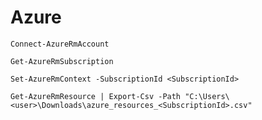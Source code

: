 # Azure

`Connect-AzureRmAccount`

`Get-AzureRmSubscription`

`Set-AzureRmContext -SubscriptionId <SubscriptionId>`

`Get-AzureRmResource | Export-Csv -Path "C:\Users\<user>\Downloads\azure_resources_<SubscriptionId>.csv"`
